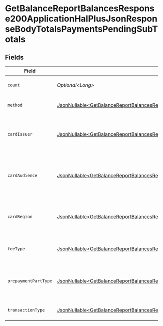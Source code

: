 # GetBalanceReportBalancesResponse200ApplicationHalPlusJsonResponseBodyTotalsPaymentsPendingSubTotals


## Fields

| Field                                                                                                                                                                                                                                                                  | Type                                                                                                                                                                                                                                                                   | Required                                                                                                                                                                                                                                                               | Description                                                                                                                                                                                                                                                            | Example                                                                                                                                                                                                                                                                |
| ---------------------------------------------------------------------------------------------------------------------------------------------------------------------------------------------------------------------------------------------------------------------- | ---------------------------------------------------------------------------------------------------------------------------------------------------------------------------------------------------------------------------------------------------------------------- | ---------------------------------------------------------------------------------------------------------------------------------------------------------------------------------------------------------------------------------------------------------------------- | ---------------------------------------------------------------------------------------------------------------------------------------------------------------------------------------------------------------------------------------------------------------------- | ---------------------------------------------------------------------------------------------------------------------------------------------------------------------------------------------------------------------------------------------------------------------- |
| `count`                                                                                                                                                                                                                                                                | *Optional\<Long>*                                                                                                                                                                                                                                                      | :heavy_minus_sign:                                                                                                                                                                                                                                                     | Number of transactions of this type                                                                                                                                                                                                                                    | 50                                                                                                                                                                                                                                                                     |
| `method`                                                                                                                                                                                                                                                               | [JsonNullable\<GetBalanceReportBalancesResponse200ApplicationHalPlusJsonResponseBodyTotalsPaymentsPendingMethod>](../../models/operations/GetBalanceReportBalancesResponse200ApplicationHalPlusJsonResponseBodyTotalsPaymentsPendingMethod.md)                         | :heavy_minus_sign:                                                                                                                                                                                                                                                     | Payment type of the transactions                                                                                                                                                                                                                                       | creditcard                                                                                                                                                                                                                                                             |
| `cardIssuer`                                                                                                                                                                                                                                                           | [JsonNullable\<GetBalanceReportBalancesResponse200ApplicationHalPlusJsonResponseBodyTotalsPaymentsPendingCardIssuer>](../../models/operations/GetBalanceReportBalancesResponse200ApplicationHalPlusJsonResponseBodyTotalsPaymentsPendingCardIssuer.md)                 | :heavy_minus_sign:                                                                                                                                                                                                                                                     | In case of payments transactions with card, the card issuer will be available                                                                                                                                                                                          | amex                                                                                                                                                                                                                                                                   |
| `cardAudience`                                                                                                                                                                                                                                                         | [JsonNullable\<GetBalanceReportBalancesResponse200ApplicationHalPlusJsonResponseBodyTotalsPaymentsPendingCardAudience>](../../models/operations/GetBalanceReportBalancesResponse200ApplicationHalPlusJsonResponseBodyTotalsPaymentsPendingCardAudience.md)             | :heavy_minus_sign:                                                                                                                                                                                                                                                     | In case of payments trnsactions with card, the card audience will be available.                                                                                                                                                                                        | other                                                                                                                                                                                                                                                                  |
| `cardRegion`                                                                                                                                                                                                                                                           | [JsonNullable\<GetBalanceReportBalancesResponse200ApplicationHalPlusJsonResponseBodyTotalsPaymentsPendingCardRegion>](../../models/operations/GetBalanceReportBalancesResponse200ApplicationHalPlusJsonResponseBodyTotalsPaymentsPendingCardRegion.md)                 | :heavy_minus_sign:                                                                                                                                                                                                                                                     | In case of payments transactions with card, the card region will be available.                                                                                                                                                                                         | domestic                                                                                                                                                                                                                                                               |
| `feeType`                                                                                                                                                                                                                                                              | [JsonNullable\<GetBalanceReportBalancesResponse200ApplicationHalPlusJsonResponseBodyTotalsPaymentsPendingFeeType>](../../models/operations/GetBalanceReportBalancesResponse200ApplicationHalPlusJsonResponseBodyTotalsPaymentsPendingFeeType.md)                       | :heavy_minus_sign:                                                                                                                                                                                                                                                     | Present when the transaction represents a fee.                                                                                                                                                                                                                         | payment-fee                                                                                                                                                                                                                                                            |
| `prepaymentPartType`                                                                                                                                                                                                                                                   | [JsonNullable\<GetBalanceReportBalancesResponse200ApplicationHalPlusJsonResponseBodyTotalsPaymentsPendingPrepaymentPartType>](../../models/operations/GetBalanceReportBalancesResponse200ApplicationHalPlusJsonResponseBodyTotalsPaymentsPendingPrepaymentPartType.md) | :heavy_minus_sign:                                                                                                                                                                                                                                                     | Prepayment part: fee itself, reimbursement, discount, VAT or rounding compensation.                                                                                                                                                                                    | fee                                                                                                                                                                                                                                                                    |
| `transactionType`                                                                                                                                                                                                                                                      | [JsonNullable\<GetBalanceReportBalancesResponse200ApplicationHalPlusJsonResponseBodyTotalsPaymentsPendingTransactionType>](../../models/operations/GetBalanceReportBalancesResponse200ApplicationHalPlusJsonResponseBodyTotalsPaymentsPendingTransactionType.md)       | :heavy_minus_sign:                                                                                                                                                                                                                                                     | Represents the transaction type                                                                                                                                                                                                                                        | payment                                                                                                                                                                                                                                                                |